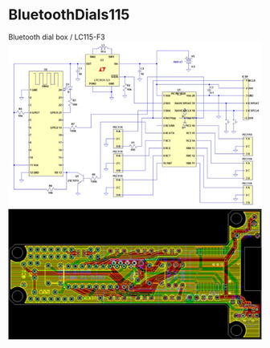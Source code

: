 # BluetoothDials115
Bluetooth dial box / LC115-F3
<IMG alt=schematic src="pics/schematic.jpg"><BR>
<IMG alt=gerber src="pics/pcb.jpg"><BR>
